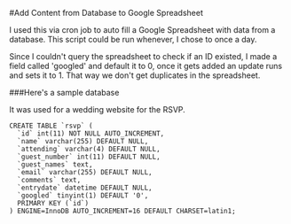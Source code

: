 #Add Content from Database to Google Spreadsheet

I used this via cron job to auto fill a Google Spreadsheet with data from a database. This script could be run whenever, I chose to once a day.

Since I couldn't query the spreadsheet to check if an ID existed, I made a field called 'googled' and default it to 0, once it gets added an update runs and sets it to 1. That way we don't get duplicates in the spreadsheet.

###Here's a sample database

It was used for a wedding website for the RSVP.

	CREATE TABLE `rsvp` (
	  `id` int(11) NOT NULL AUTO_INCREMENT,
	  `name` varchar(255) DEFAULT NULL,
	  `attending` varchar(4) DEFAULT NULL,
	  `guest_number` int(11) DEFAULT NULL,
	  `guest_names` text,
	  `email` varchar(255) DEFAULT NULL,
	  `comments` text,
	  `entrydate` datetime DEFAULT NULL,
	  `googled` tinyint(1) DEFAULT '0',
	  PRIMARY KEY (`id`)
	) ENGINE=InnoDB AUTO_INCREMENT=16 DEFAULT CHARSET=latin1;

